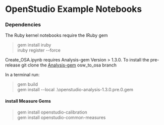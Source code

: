 # OpenStudio Example Notebooks

### Dependencies  
The Ruby kernel notebooks require the IRuby gem  
>gem install iruby  
>iruby register --force  

Create_OSA.ipynb requires Analysis-gem Version > 1.3.0.  To install the pre-release
git clone the 
[Analysis-gem](https://github.com/NREL/OpenStudio-analysis-gem/tree/osw_to_osa) osw_to_osa branch

In a terminal run:  
>gem build  
>gem install --local .\openstudio-analysis-1.3.0.pre.0.gem  

#### install Measure Gems  
>gem install openstudio-calibration  
>gem install openstudio-common-measures  
